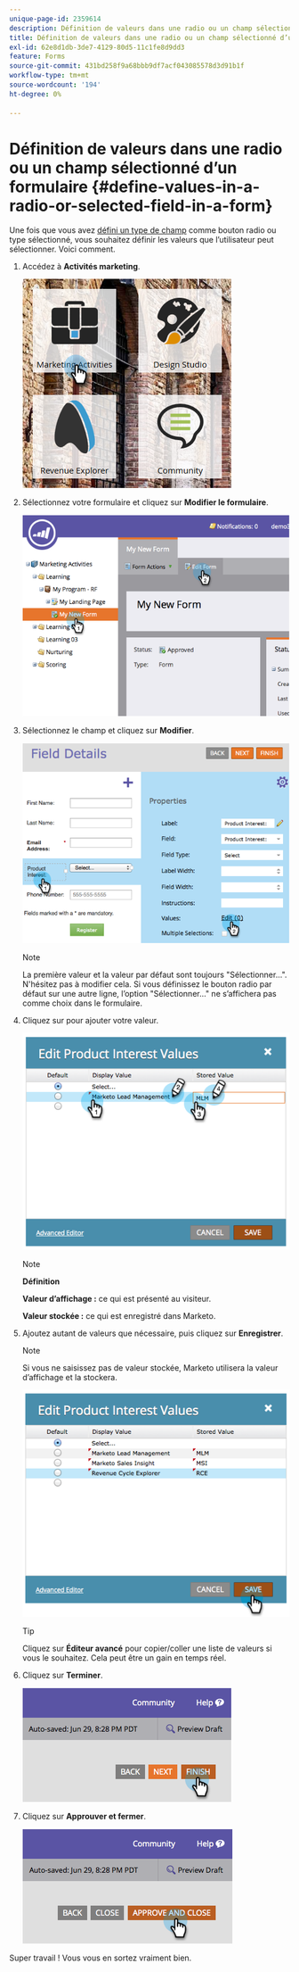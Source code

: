 ```yaml
---
unique-page-id: 2359614
description: Définition de valeurs dans une radio ou un champ sélectionné dans un formulaire - Documents Marketo - Documentation du produit
title: Définition de valeurs dans une radio ou un champ sélectionné d’un formulaire
exl-id: 62e8d1db-3de7-4129-80d5-11c1fe8d9dd3
feature: Forms
source-git-commit: 431bd258f9a68bbb9df7acf043085578d3d91b1f
workflow-type: tm+mt
source-wordcount: '194'
ht-degree: 0%

---
```


# Définition de valeurs dans une radio ou un champ sélectionné d’un formulaire {#define-values-in-a-radio-or-selected-field-in-a-form}

Une fois que vous avez [défini un type de champ](/help/marketo/product-docs/administration/field-management/change-the-type-of-a-marketo-custom-field.md) comme bouton radio ou type sélectionné, vous souhaitez définir les valeurs que l’utilisateur peut sélectionner. Voici comment.

1. Accédez à **Activités marketing**.

   ![](assets/ma.png)

1. Sélectionnez votre formulaire et cliquez sur **Modifier le formulaire**.

   ![](assets/image2014-9-15-16-3a28-3a56.png)

1. Sélectionnez le champ et cliquez sur **Modifier**.

   ![](assets/image2014-9-15-16-3a29-3a6.png)

   >[!NOTE]
   >
   >La première valeur et la valeur par défaut sont toujours &quot;Sélectionner...&quot;. N&#39;hésitez pas à modifier cela. Si vous définissez le bouton radio par défaut sur une autre ligne, l’option &quot;Sélectionner...&quot; ne s’affichera pas comme choix dans le formulaire.

1. Cliquez sur pour ajouter votre valeur.

   ![](assets/image2014-9-15-16-3a29-3a18.png)

   >[!NOTE]
   >
   >**Définition**
   >
   >**Valeur d’affichage :** ce qui est présenté au visiteur.
   >
   >**Valeur stockée :** ce qui est enregistré dans Marketo.

1. Ajoutez autant de valeurs que nécessaire, puis cliquez sur **Enregistrer**.

   >[!NOTE]
   >
   >Si vous ne saisissez pas de valeur stockée, Marketo utilisera la valeur d’affichage et la stockera.

   ![](assets/image2014-9-15-16-3a29-3a30.png)

   >[!TIP]
   >
   >Cliquez sur **Éditeur avancé** pour copier/coller une liste de valeurs si vous le souhaitez. Cela peut être un gain en temps réel.

1. Cliquez sur **Terminer**.

   ![](assets/image2014-9-15-16-3a29-3a43.png)

1. Cliquez sur **Approuver et fermer**.

   ![](assets/image2014-9-15-16-3a29-3a57.png)

Super travail ! Vous vous en sortez vraiment bien.
